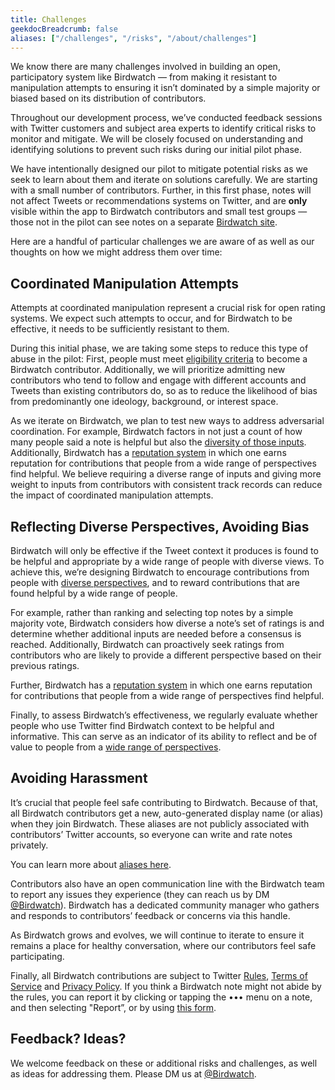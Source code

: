 ```yaml
---
title: Challenges
geekdocBreadcrumb: false
aliases: ["/challenges", "/risks", "/about/challenges"]
---
```


We know there are many challenges involved in building an open, participatory system like Birdwatch — from making it resistant to manipulation attempts to ensuring it isn’t dominated by a simple majority or biased based on its distribution of contributors.

Throughout our development process, we’ve conducted feedback sessions with Twitter customers and subject area experts to identify critical risks to monitor and mitigate. We will be closely focused on understanding and identifying solutions to prevent such risks during our initial pilot phase.

We have intentionally designed our pilot to mitigate potential risks as we seek to learn about them and iterate on solutions carefully. We are starting with a small number of contributors. Further, in this first phase, notes will not affect Tweets or recommendations systems on Twitter, and are **only** visible within the app to Birdwatch contributors and small test groups — those not in the pilot can see notes on a separate [Birdwatch site](http://birdwatch.twitter.com).

Here are a handful of particular challenges we are aware of as well as our thoughts on how we might address them over time:

## Coordinated Manipulation Attempts

Attempts at coordinated manipulation represent a crucial risk for open rating systems. We expect such attempts to occur, and for Birdwatch to be effective, it needs to be sufficiently resistant to them.

During this initial phase, we are taking some steps to reduce this type of abuse in the pilot: First, people must meet [eligibility criteria](../signup) to become a Birdwatch contributor. Additionally, we will prioritize admitting new contributors who tend to follow and engage with different accounts and Tweets than existing contributors do, so as to reduce the likelihood of bias from predominantly one ideology, background, or interest space.

As we iterate on Birdwatch, we plan to test new ways to address adversarial coordination. For example, Birdwatch factors in not just a count of how many people said a note is helpful but also the [diversity of those inputs](../diversity). Additionally, Birdwatch has a [reputation system](../contributor-scores/) in which one earns reputation for contributions that people from a wide range of perspectives find helpful. We believe requiring a diverse range of inputs and giving more weight to inputs from contributors with consistent track records can reduce the impact of coordinated manipulation attempts.

## Reflecting Diverse Perspectives, Avoiding Bias

Birdwatch will only be effective if the Tweet context it produces is found to be helpful and appropriate by a wide range of people with diverse views. To achieve this, we’re designing Birdwatch to encourage contributions from people with [diverse perspectives](../diversity/), and to reward contributions that are found helpful by a wide range of people.

For example, rather than ranking and selecting top notes by a simple majority vote, Birdwatch considers how diverse a note’s set of ratings is and determine whether additional inputs are needed before a consensus is reached. Additionally, Birdwatch can proactively seek ratings from contributors who are likely to provide a different perspective based on their previous ratings.

Further, Birdwatch has a [reputation system](../contributor-scores/) in which one earns reputation for contributions that people from a wide range of perspectives find helpful.

Finally, to assess Birdwatch’s effectiveness, we regularly evaluate whether people who use Twitter find Birdwatch context to be helpful and informative. This can serve as an indicator of its ability to reflect and be of value to people from a [wide range of perspectives](../diversity/).

## Avoiding Harassment

It’s crucial that people feel safe contributing to Birdwatch. Because of that, all Birdwatch contributors
get a new, auto-generated display name (or alias) when they join Birdwatch. These aliases are not publicly associated with contributors’ Twitter accounts, so everyone can write and rate notes privately.

You can learn more about [aliases here](../aliases).

Contributors also have an open communication line with the Birdwatch team to report any issues they experience (they can reach us by DM [@Birdwatch](https://twitter.com/birdwatch)). Birdwatch has a dedicated community manager who gathers and responds to contributors’ feedback or concerns via this handle.

As Birdwatch grows and evolves, we will continue to iterate to ensure it remains a place for healthy conversation, where our contributors feel safe participating.

Finally, all Birdwatch contributions are subject to Twitter [Rules](https://help.twitter.com/rules-and-policies/twitter-rules), [Terms of Service](https://twitter.com/tos) and [Privacy Policy](https://twitter.com/privacy). If you think a Birdwatch note might not abide by the rules, you can report it by clicking or tapping the ••• menu on a note, and then selecting "Report”, or by using [this form](https://help.twitter.com/en/forms/birdwatch).

## Feedback? Ideas?

We welcome feedback on these or additional risks and challenges, as well as ideas for addressing them. Please DM us at [@Birdwatch](http://twitter.com/birdwatch).
